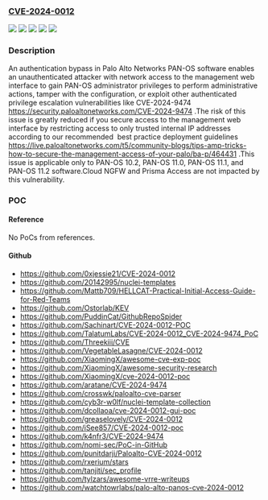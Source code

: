 ### [CVE-2024-0012](https://cve.mitre.org/cgi-bin/cvename.cgi?name=CVE-2024-0012)
![](https://img.shields.io/static/v1?label=Product&message=Cloud%20NGFW&color=blue)
![](https://img.shields.io/static/v1?label=Product&message=PAN-OS&color=blue)
![](https://img.shields.io/static/v1?label=Product&message=Prisma%20Access&color=blue)
![](https://img.shields.io/static/v1?label=Version&message=n%2Fa&color=blue)
![](https://img.shields.io/static/v1?label=Vulnerability&message=CWE-306%20Missing%20Authentication%20for%20Critical%20Function&color=brighgreen)

### Description

An authentication bypass in Palo Alto Networks PAN-OS software enables an unauthenticated attacker with network access to the management web interface to gain PAN-OS administrator privileges to perform administrative actions, tamper with the configuration, or exploit other authenticated privilege escalation vulnerabilities like  CVE-2024-9474 https://security.paloaltonetworks.com/CVE-2024-9474 .The risk of this issue is greatly reduced if you secure access to the management web interface by restricting access to only trusted internal IP addresses according to our recommended  best practice deployment guidelines https://live.paloaltonetworks.com/t5/community-blogs/tips-amp-tricks-how-to-secure-the-management-access-of-your-palo/ba-p/464431 .This issue is applicable only to PAN-OS 10.2, PAN-OS 11.0, PAN-OS 11.1, and PAN-OS 11.2 software.Cloud NGFW and Prisma Access are not impacted by this vulnerability.

### POC

#### Reference
No PoCs from references.

#### Github
- https://github.com/0xjessie21/CVE-2024-0012
- https://github.com/20142995/nuclei-templates
- https://github.com/Mattb709/HELLCAT-Practical-Initial-Access-Guide-for-Red-Teams
- https://github.com/Ostorlab/KEV
- https://github.com/PuddinCat/GithubRepoSpider
- https://github.com/Sachinart/CVE-2024-0012-POC
- https://github.com/TalatumLabs/CVE-2024-0012_CVE-2024-9474_PoC
- https://github.com/Threekiii/CVE
- https://github.com/VegetableLasagne/CVE-2024-0012
- https://github.com/XiaomingX/awesome-cve-exp-poc
- https://github.com/XiaomingX/awesome-security-research
- https://github.com/XiaomingX/cve-2024-0012-poc
- https://github.com/aratane/CVE-2024-9474
- https://github.com/crosswk/paloalto-cve-parser
- https://github.com/cyb3r-w0lf/nuclei-template-collection
- https://github.com/dcollaoa/cve-2024-0012-gui-poc
- https://github.com/greaselovely/CVE-2024-0012
- https://github.com/iSee857/CVE-2024-0012-poc
- https://github.com/k4nfr3/CVE-2024-9474
- https://github.com/nomi-sec/PoC-in-GitHub
- https://github.com/punitdarji/Paloalto-CVE-2024-0012
- https://github.com/rxerium/stars
- https://github.com/tanjiti/sec_profile
- https://github.com/tylzars/awesome-vrre-writeups
- https://github.com/watchtowrlabs/palo-alto-panos-cve-2024-0012

